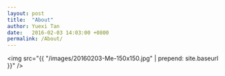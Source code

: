 ```yaml
---
layout: post
title:  "About"
author: Yuexi Tan
date:   2016-02-03 14:03:00 +0800
permalink: /About/
---
```


<img src="{{ "/images/20160203-Me-150x150.jpg" | prepend: site.baseurl }}" />
